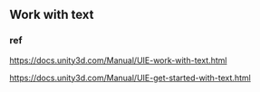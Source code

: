 ## Work with text



### ref 
https://docs.unity3d.com/Manual/UIE-work-with-text.html

https://docs.unity3d.com/Manual/UIE-get-started-with-text.html


